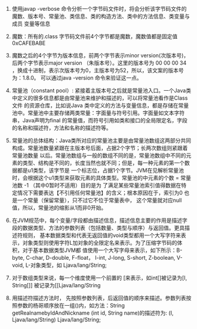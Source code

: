 1. 使用javap -verbose 命令分析一个字节码文件时，将会分析该字节码文件的魔数、版本号、常量池、类信息、类的构造方法、类中的方法信息、类变量与成员
变量等信息

2. 魔数：所有的.class 字节码文件前4个字节都是魔数，魔数值都是固定值 0xCAFEBABE

3. 魔数之后的4个字节为版本信息，前两个字节表示minor version(次版本号)，后两个字节表示major version （朱版本号）。这里的版本号为 00 00 00 34
，换成十进制，表示次版本号为0，主版本号为52，所以，该文案的版本号为：1.8.0。 可以通过java -version 命令来验证这一点。

4. 常量池（constant pool）: 紧接着主版本号之后就是常量池入口。一个Java类中定义的很多信息都是由常量池来维护和描述的，可以将常量池看作是Class文件
的资源仓库，比如说Java 类中定义的方法与变量信息，都是存储在常量池中。常量池中主要存储两类常量：字面量与符号引用。字面量如文本字符串，Java声明为final
的常量值，而符号引用如类和接口的全局限定名，字段的名称和描述符，方法和名称的描述符等。 

5. 常量池的总体结构：Java类所对应的常量池主要是由常量池数组这两部分共同构成。常量池数量紧跟在主版本号后面，占据2个字节；长两次数组则紧跟着常量池数量
以后。常量池数组与一般的数组不同的是，常量池数组中不同的元素的类型、结构是不同的，长度当然也就不同；但是，每一种元素的第一个数据都是u1类型，该字节是
一个标志位，占据1个字节。JVM在见解析常量池时，会根据这个u1类型来获取元素的具体类型。常量池的中元素的个数 = 常量池数 -1 （其中0暂时不适用）目的是为
了满足某些常量池索引值得数据在特定情况下需要表达【不引用任何常量池】的含义；根本原因在于，索引为0 也是一个常量（保留常量），只不过它不位于常量表中，
这个常量就对应null值，所以，常量池的缩影从1而非0开始。

6. 在JVM规范中，每个变量/字段都由描述信息，描述信息主要的作用是描述字段的数据类型、方法的参数列表（包括数量、类型与顺序）与返回值。更具描述符规则，
基本数据类型和代表无返回值的void类型都用一个大写字符来表示，对象类型则使用字符L加对象的全限定名来表示。为了压缩字节码的体积，对于基本数据类型JVM都
值使用一个大写字母来表示，如下所示：B-byte, C-char, D-double, F-float， I-int, J-long, S-short, Z-boolean, V-void, L-对象类型，如
Ljava/lang/String;

7. 对于数组类型来说，每一个维度使用一个前置的 [来表示，如int[]被记录为[I, String[]] 被记录为[[Ljava/lang/String

8. 用描述符描述方法时， 先按照参数列表，后返回值的顺序来描述。参数列表按照参数的杨哥顺序放在一组()内，如方法：String getRealnamebyIdAndNickname
(int id, String name)的描述符为: (I, Ljava/lang/String) Ljava/lang/String;